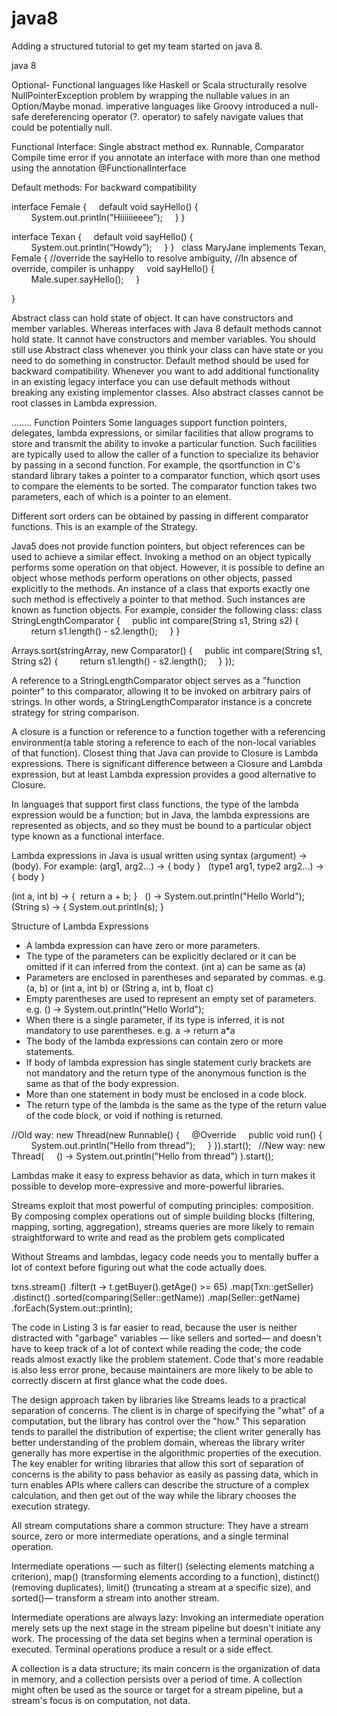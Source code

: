 # java8
Adding a structured tutorial to get my team started on java 8.


java 8

Optional- Functional languages like Haskell or Scala structurally resolve NullPointerException problem by wrapping the nullable values in an Option/Maybe monad.
 imperative languages like Groovy introduced a null-safe dereferencing operator (?. operator) to safely navigate values that could be potentially null.

Functional Interface:
Single abstract method ex. Runnable, Comparator
Compile time error if you annotate an interface with more than one method using the annotation @FunctionalInterface



Default methods:
For backward compatibility

interface Female {
    default void sayHello() {
        System.out.println("Hiiiiiieeee”);
    }
}

interface Texan {
    default void sayHello() {
        System.out.println(“Howdy”);
    }
}
 
class MaryJane implements Texan, Female {
		//override the sayHello to resolve ambiguity,
		//In absence of override, compiler is unhappy
    void sayHello() {
        Male.super.sayHello();
    }

}



Abstract class can hold state of object. It can have constructors and member variables.
Whereas interfaces with Java 8 default methods cannot hold state. It cannot have constructors and member variables.
You should still use Abstract class whenever you think your class can have state or you need to do something in constructor.
Default method should be used for backward compatibility. Whenever you want to add additional functionality in an existing legacy interface you can use default methods without breaking any existing implementor classes.
Also abstract classes cannot be root classes in Lambda expression.

……..
Function Pointers
Some languages support function pointers, delegates, lambda expressions, or similar facilities that allow programs to store and transmit the ability to invoke a particular function. Such facilities are typically used to allow the caller of a function to specialize its behavior by passing in a second function. For example, the qsortfunction in C's standard library takes a pointer to a comparator function, which qsort uses to compare the elements to be sorted. The comparator function takes two parameters, each of which is a pointer to an element.

Different sort orders can be obtained by passing in different comparator functions. This is an example of the Strategy.

Java5 does not provide function pointers, but object references can be used to achieve a similar effect. Invoking a method on an object typically performs some operation on that object. However, it is possible to define an object whose methods perform operations on other objects, passed explicitly to the methods. An instance of a class that exports exactly one such method is effectively a pointer to that method. Such instances are known as function objects. For example, consider the following class:
class StringLengthComparator {     public int compare(String s1, String s2) {         return s1.length() - s2.length();     } }


Arrays.sort(stringArray, new Comparator<String>() {
    public int compare(String s1, String s2) {
        return s1.length() - s2.length();
    }
});

A reference to a StringLengthComparator object serves as a "function pointer" to this comparator, allowing it to be invoked on arbitrary pairs of strings.
In other words, a StringLengthComparator instance is a concrete strategy for string comparison.


A closure is a function or reference to a function together with a referencing environment(a table storing a reference to each of the non-local variables of that function).
Closest thing that Java can provide to Closure is Lambda expressions. There is significant difference between a Closure and Lambda expression, but at least Lambda expression provides a good alternative to Closure.

In languages that support first class functions, the type of the lambda expression would be a function; but in Java, the lambda expressions are represented as objects, and so they must be bound to a particular object type known as a functional interface.





Lambda expressions in Java is usual written using syntax (argument) -> (body). For example:
(arg1, arg2...) -> { body }
 
(type1 arg1, type2 arg2...) -> { body }

(int a, int b) -> {  return a + b; }
 
() -> System.out.println("Hello World");
 
(String s) -> { System.out.println(s); }


Structure of Lambda Expressions
* A lambda expression can have zero or more parameters.
* The type of the parameters can be explicitly declared or it can be omitted if it can inferred from the context. (int a) can be same as (a)
* Parameters are enclosed in parentheses and separated by commas. e.g. (a, b) or (int a, int b) or (String a, int b, float c)
* Empty parentheses are used to represent an empty set of parameters. e.g. () -> System.out.println("Hello World");
* When there is a single parameter, if its type is inferred, it is not mandatory to use parentheses. e.g. a -> return a*a
* The body of the lambda expressions can contain zero or more statements.
* If body of lambda expression has single statement curly brackets are not mandatory and the return type of the anonymous function is the same as that of the body expression.
* More than one statement in body must be enclosed in a code block.
* The return type of the lambda is the same as the type of the return value of the code block, or void if nothing is returned.

//Old way:
new Thread(new Runnable() {
    @Override
    public void run() {
        System.out.println("Hello from thread");
    }
}).start();
 
//New way:
new Thread(
    () -> System.out.println("Hello from thread")
).start();

Lambdas make it easy to express behavior as data, which in turn makes it possible to develop more-expressive and more-powerful libraries.

Streams exploit that most powerful of computing principles: composition. By composing complex operations out of simple building blocks (filtering, mapping, sorting, aggregation), streams queries are more likely to remain straightforward to write and read as the problem gets complicated

Without Streams and lambdas, legacy code needs you to mentally buffer a lot of context before figuring out what the code actually does.

txns.stream()
    .filter(t -> t.getBuyer().getAge() >= 65)
    .map(Txn::getSeller)
    .distinct()
    .sorted(comparing(Seller::getName))
    .map(Seller::getName)
    .forEach(System.out::println);

The code in Listing 3 is far easier to read, because the user is neither distracted with "garbage" variables — like sellers and sorted— and doesn't have to keep track of a lot of context while reading the code; the code reads almost exactly like the problem statement. Code that's more readable is also less error prone, because maintainers are more likely to be able to correctly discern at first glance what the code does.

The design approach taken by libraries like Streams leads to a practical separation of concerns. The client is in charge of specifying the "what" of a computation, but the library has control over the "how." This separation tends to parallel the distribution of expertise; the client writer generally has better understanding of the problem domain, whereas the library writer generally has more expertise in the algorithmic properties of the execution. The key enabler for writing libraries that allow this sort of separation of concerns is the ability to pass behavior as easily as passing data, which in turn enables APIs where callers can describe the structure of a complex calculation, and then get out of the way while the library chooses the execution strategy.

All stream computations share a common structure: They have a stream source, zero or more intermediate operations, and a single terminal operation.

Intermediate operations — such as filter() (selecting elements matching a criterion), map() (transforming elements according to a function), distinct() (removing duplicates), limit() (truncating a stream at a specific size), and sorted()— transform a stream into another stream.

Intermediate operations are always lazy: Invoking an intermediate operation merely sets up the next stage in the stream pipeline but doesn't initiate any work. The processing of the data set begins when a terminal operation is executed. Terminal operations produce a result or a side effect.

A collection is a data structure; its main concern is the organization of data in memory, and a collection persists over a period of time. A collection might often be used as the source or target for a stream pipeline, but a stream's focus is on computation, not data.
